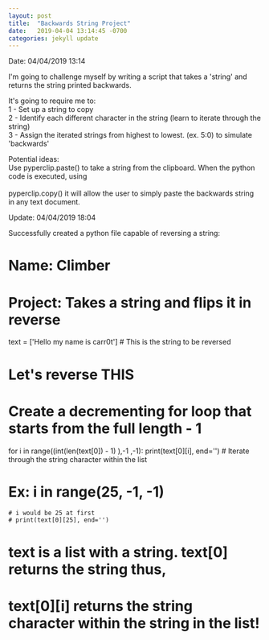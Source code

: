 ```yaml
---
layout: post
title:  "Backwards String Project"
date:   2019-04-04 13:14:45 -0700
categories: jekyll update
---
```


Date: 04/04/2019 13:14

I'm going to challenge myself by writing a script that takes a 'string' and returns the string printed backwards.

It's going to require me to:  <br>
1 - Set up a string to copy  <br> 
2 - Identify each different character in the string (learn to iterate through the string) <br>
3 - Assign the iterated strings from highest to lowest. (ex. 5:0) to simulate 'backwards'  <br>

Potential ideas:  <br>
Use pyperclip.paste() to take a string from the clipboard. When the python code is executed, using <br>  
pyperclip.copy() it will allow the user to simply paste the backwards string in any text document.  <br>


Update: 04/04/2019 18:04

Successfully created a python file capable of reversing a string:

# Name: Climber
# Project: Takes a string and flips it in reverse

text = ['Hello my name is carr0t'] # This is the string to be reversed
# Let's reverse THIS

# Create a decrementing for loop that starts from the full length - 1
for i in range((int(len(text[0]) - 1) ),-1 ,-1):
    print(text[0][i], end='') # Iterate through the string character within the list

# Ex: i in range(25, -1, -1)
    # i would be 25 at first
    # print(text[0][25], end='')

# text is a list with a string. text[0] returns the string thus,
# text[0][i] returns the string character within the string in the list!
